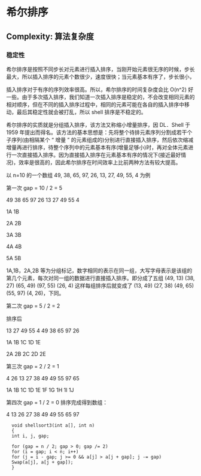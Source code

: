 # 希尔排序

## Complexity: 算法复杂度

### 稳定性

希尔排序是按照不同步长对元素进行插入排序，当刚开始元素很无序的时候，步长最大，所以插入排序的元素个数很少，速度很快；当元素基本有序了，步长很小，

插入排序对于有序的序列效率很高。所以，希尔排序的时间复杂度会比 O(n^2) 好一些。由于多次插入排序，我们知道一次插入排序是稳定的，不会改变相同元素的相对顺序，但在不同的插入排序过程中，相同的元素可能在各自的插入排序中移动，最后其稳定性就会被打乱，所以 shell 排序是不稳定的。

希尔排序的实质就是分组插入排序，该方法又称缩小增量排序，因 DL．Shell 于 1959 年提出而得名。该方法的基本思想是：先将整个待排元素序列分割成若干个子序列(由相隔某个 “ 增量 ” 的元素组成的)分别进行直接插入排序，然后依次缩减增量再进行排序，待整个序列中的元素基本有序(增量足够小)时，再对全体元素进行一次直接插入排序。因为直接插入排序在元素基本有序的情况下(接近最好情况)，效率是很高的，因此希尔排序在时间效率上比前两种方法有较大提高。

以 n=10 的一个数组 49, 38, 65, 97, 26, 13, 27, 49, 55, 4 为例

第一次 gap = 10 / 2 = 5

49 38 65 97 26 13 27 49 55 4

1A 1B

2A 2B

3A 3B

4A 4B

5A 5B

1A,1B，2A,2B 等为分组标记，数字相同的表示在同一组，大写字母表示是该组的第几个元素，每次对同一组的数据进行直接插入排序。即分成了五组 (49, 13) (38, 27) (65, 49) (97, 55) (26, 4) 这样每组排序后就变成了 (13, 49) (27, 38) (49, 65) (55, 97) (4, 26)，下同。

第二次 gap = 5 / 2 = 2

排序后

13 27 49 55 4 49 38 65 97 26

1A 1B 1C 1D 1E

2A 2B 2C 2D 2E

第三次 gap = 2 / 2 = 1

4 26 13 27 38 49 49 55 97 65

1A 1B 1C 1D 1E 1F 1G 1H 1I 1J

第四次 gap = 1 / 2 = 0 排序完成得到数组：

4 13 26 27 38 49 49 55 65 97

```
  void shellsort3(int a[], int n)
  {
  int i, j, gap;

  for (gap = n / 2; gap > 0; gap /= 2)
  for (i = gap; i < n; i++)
  for (j = i - gap; j >= 0 && a[j] > a[j + gap]; j -= gap)
  Swap(a[j], a[j + gap]);
  }
```
